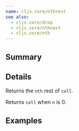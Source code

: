 ```yaml
---
name: cljs.core/nthrest
see also:
  - cljs.core/drop
  - cljs.core/nthnext
  - cljs.core/nth
---
```


## Summary

## Details

Returns the `nth` rest of `coll`.

Returns `coll` when `n` is 0.

## Examples
